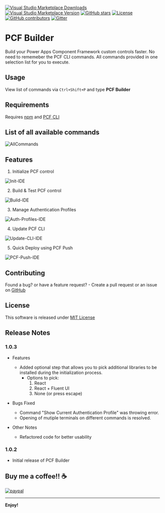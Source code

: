 [![Visual Studio Marketplace Downloads](https://img.shields.io/visual-studio-marketplace/d/danish-naglekar.pcf-builder)](https://marketplace.visualstudio.com/items?itemName=danish-naglekar.pcf-builder)
[![Visual Studio Marketplace Version](https://img.shields.io/visual-studio-marketplace/v/danish-naglekar.pcf-builder?label=vscode%20marketplace)](https://marketplace.visualstudio.com/items?itemName=danish-naglekar.pcf-builder)
[![GitHub stars](https://img.shields.io/github/stars/Power-Maverick/PCF-Builder-VSCode?label=github%20stars)](https://github.com/Power-Maverick/PCF-Builder-VSCode)
[![License](https://img.shields.io/github/license/Power-Maverick/PCF-Builder-VSCode)](https://github.com/Power-Maverick/PCF-Builder-VSCode/blob/master/LICENSE)
[![GitHub contributors](https://img.shields.io/github/contributors-anon/Power-Maverick/PCF-Builder-VSCode)](https://github.com/Power-Maverick/PCF-Builder-VSCode/graphs/contributors)
[![Gitter](https://img.shields.io/gitter/room/Power-Maverick/PCF-Builder-VSCode)](https://gitter.im/PCF-Builder/community)

# PCF Builder

Build your Power Apps Component Framework custom controls faster. No need to rememeber the PCF CLI commands. All commands provided in one selection list for you to execute.

## Usage

View list of commands via `Ctrl+Shift+P` and type **PCF Builder**

## Requirements

Requires [npm](https://nodejs.org/en/) and [PCF CLI](https://aka.ms/PowerAppsCLI)

## List of all available commands

![AllCommands](https://github.com/Power-Maverick/PCF-Builder-VSCode/blob/master/assets/AllCommands.png?raw=true)

## Features

1. Initialize PCF control

![Init-IDE](https://github.com/Power-Maverick/PCF-Builder-VSCode/blob/master/assets/Initialize-Control.gif?raw=true)

2. Build & Test PCF control

![Build-IDE](https://github.com/Power-Maverick/PCF-Builder-VSCode/blob/master/assets/Build-Control.gif?raw=true)

3. Manage Authentication Profiles

![Auth-Profiles-IDE](https://github.com/Power-Maverick/PCF-Builder-VSCode/blob/master/assets/Manage-Auth-Profiles.gif?raw=true)

4. Update PCF CLI

![Update-CLI-IDE](https://github.com/Power-Maverick/PCF-Builder-VSCode/blob/master/assets/Update-PCF-CLI.gif?raw=true)

5. Quick Deploy using PCF Push

![PCF-Push-IDE](https://github.com/Power-Maverick/PCF-Builder-VSCode/blob/master/assets/PCF-Push.gif?raw=true)

## Contributing

Found a bug? or have a feature request? - Create a pull request or an issue on [GitHub](https://github.com/Power-Maverick/PCF-Builder-VSCode)

## License

This software is released under [MIT License](http://www.opensource.org/licenses/mit-license.php)

## Release Notes

### 1.0.3

- Features
  - Added optional step that allows you to pick additional libraries to be installed during the initialization process.
    - Options to pick:
      1. React
      2. React + Fluent UI
      3. None (or press escape)

- Bugs Fixed
  - Command "Show Current Authentication Profile" was throwing error.
  - Opening of mutiple terminals on different commands is resolved.

- Other Notes
  - Refactored code for better usability

### 1.0.2

- Initial release of PCF Builder

## Buy me a coffee!! ☕

[![paypal](https://www.paypalobjects.com/en_US/i/btn/btn_donateCC_LG.gif)](https://www.paypal.com/cgi-bin/webscr?cmd=_donations&business=XK4SZ82J6GFH6&item_name=Power+Maverick+Donation&currency_code=USD&source=github)

-------------------------------------------------------------------------------------------

**Enjoy!**
